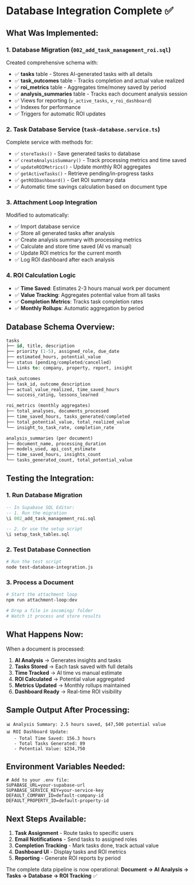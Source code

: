 # Database Integration Complete ✅

## What Was Implemented:

### 1. **Database Migration** (`002_add_task_management_roi.sql`)
Created comprehensive schema with:
- ✅ **tasks** table - Stores AI-generated tasks with all details
- ✅ **task_outcomes** table - Tracks completion and actual value realized
- ✅ **roi_metrics** table - Aggregates time/money saved by period
- ✅ **analysis_summaries** table - Tracks each document analysis session
- ✅ Views for reporting (`v_active_tasks`, `v_roi_dashboard`)
- ✅ Indexes for performance
- ✅ Triggers for automatic ROI updates

### 2. **Task Database Service** (`task-database.service.ts`)
Complete service with methods for:
- ✅ `storeTasks()` - Save generated tasks to database
- ✅ `createAnalysisSummary()` - Track processing metrics and time saved
- ✅ `updateROIMetrics()` - Update monthly ROI aggregates
- ✅ `getActiveTasks()` - Retrieve pending/in-progress tasks
- ✅ `getROIDashboard()` - Get ROI summary data
- ✅ Automatic time savings calculation based on document type

### 3. **Attachment Loop Integration**
Modified to automatically:
- ✅ Import database service
- ✅ Store all generated tasks after analysis
- ✅ Create analysis summary with processing metrics
- ✅ Calculate and store time saved (AI vs manual)
- ✅ Update ROI metrics for the current month
- ✅ Log ROI dashboard after each analysis

### 4. **ROI Calculation Logic**
- ✅ **Time Saved**: Estimates 2-3 hours manual work per document
- ✅ **Value Tracking**: Aggregates potential value from all tasks
- ✅ **Completion Metrics**: Tracks task completion rates
- ✅ **Monthly Rollups**: Automatic aggregation by period

## Database Schema Overview:

```sql
tasks
├── id, title, description
├── priority (1-5), assigned_role, due_date
├── estimated_hours, potential_value
├── status (pending/completed/cancelled)
└── Links to: company, property, report, insight

task_outcomes
├── task_id, outcome_description
├── actual_value_realized, time_saved_hours
└── success_rating, lessons_learned

roi_metrics (monthly aggregates)
├── total_analyses, documents_processed
├── time_saved_hours, tasks_generated/completed
├── total_potential_value, total_realized_value
└── insight_to_task_rate, completion_rate

analysis_summaries (per document)
├── document_name, processing_duration
├── models_used, api_cost_estimate
├── time_saved_hours, insights_count
└── tasks_generated_count, total_potential_value
```

## Testing the Integration:

### 1. **Run Database Migration**
```sql
-- In Supabase SQL Editor:
-- 1. Run the migration
\i 002_add_task_management_roi.sql

-- 2. Or use the setup script
\i setup_task_tables.sql
```

### 2. **Test Database Connection**
```bash
# Run the test script
node test-database-integration.js
```

### 3. **Process a Document**
```bash
# Start the attachment loop
npm run attachment-loop:dev

# Drop a file in incoming/ folder
# Watch it process and store results
```

## What Happens Now:

When a document is processed:
1. **AI Analysis** → Generates insights and tasks
2. **Tasks Stored** → Each task saved with full details
3. **Time Tracked** → AI time vs manual estimate
4. **ROI Calculated** → Potential value aggregated
5. **Metrics Updated** → Monthly rollups maintained
6. **Dashboard Ready** → Real-time ROI visibility

## Sample Output After Processing:
```
📊 Analysis Summary: 2.5 hours saved, $47,500 potential value
📊 ROI Dashboard Update:
   - Total Time Saved: 156.3 hours
   - Total Tasks Generated: 89
   - Potential Value: $234,750
```

## Environment Variables Needed:
```env
# Add to your .env file:
SUPABASE_URL=your-supabase-url
SUPABASE_SERVICE_KEY=your-service-key
DEFAULT_COMPANY_ID=default-company-id
DEFAULT_PROPERTY_ID=default-property-id
```

## Next Steps Available:
1. **Task Assignment** - Route tasks to specific users
2. **Email Notifications** - Send tasks to assigned roles
3. **Completion Tracking** - Mark tasks done, track actual value
4. **Dashboard UI** - Display tasks and ROI metrics
5. **Reporting** - Generate ROI reports by period

The complete data pipeline is now operational: 
**Document → AI Analysis → Tasks → Database → ROI Tracking** ✅